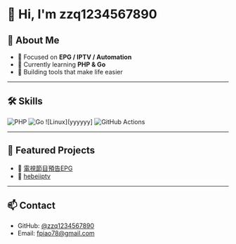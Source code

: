 # 👋 Hi, I'm zzq1234567890

## 🌟 About Me
- 🔧 Focused on **EPG / IPTV / Automation**
- 🌱 Currently learning **PHP & Go**
- 🚀 Building tools that make life easier

---

## 🛠️ Skills
![PHP](https://img.shields.io/badge/PHP-777BB4?style=for-the-badge&logo=php&logoColor=white)
![Go](https://img.shields.io/badge/Go-00ADD8?style=for-the-badge&logo=go&logoColor=white)
![Linux](yyyyyy]
![GitHub Actions](yyyyyyyyyyyyyyyyyyyyyyyyyyyyyyyyyyyyyyyyyyyyyyyyyyyyyyyyyyyyyyyy)

---

## 📂 Featured Projects
 - 📡 [電視節目預告EPG](https://github.com/zzq1234567890/epg) 
- 📡 [hebeiiptv](https://github.com/zzq1234567890/hebeiiptv) 

---

## 📫 Contact
- GitHub: [@zzq1234567890](https://github.com/zzq1234567890)
- Email: fpiao78@gmail.com
  
